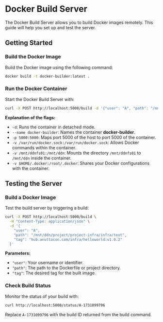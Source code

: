 # Docker Build Server

The Docker Build Server allows you to build Docker images remotely. This guide will help you set up and test the server.

## Getting Started

### Build the Docker Image

Build the Docker image using the following command:

```bash
docker build -t docker-builder:latest .
```

### Run the Docker Container

Start the Docker Build Server with:

```bash
curl -X POST http://localhost:5000/build -d '{"user": "A", "path": "/mnt/ddn/project/project-infra/infra/test", "tag": "hub.anuttacon.com/infra/helloworld:v1.0.2"}' -H "Content-Type: application/json"
```

**Explanation of the flags:**

- `-d`: Runs the container in detached mode.
- `--name docker-builder`: Names the container **docker-builder**.
- `-p 5000:5000`: Maps port 5000 of the host to port 5000 of the container.
- `-v /var/run/docker.sock:/var/run/docker.sock`: Allows Docker commands within the container.
- `-v /mnt/ddnfs01:/mnt/ddn`: Mounts the directory `/mnt/ddnfs01` to `/mnt/ddn` inside the container.
- `-v $HOME/.docker:/root/.docker`: Shares your Docker configurations with the container.

## Testing the Server

### Build a Docker Image

Test the build server by triggering a build:

```bash
curl -X POST http://localhost:5000/build \
  -H "Content-Type: application/json" \
  -d '{
    "user": "A",
    "path": "/mnt/ddn/project/project-infra/infra/test",
    "tag": "hub.anuttacon.com/infra/helloworld:v1.0.2"
  }'
```

**Parameters:**

- `"user"`: Your username or identifier.
- `"path"`: The path to the Dockerfile or project directory.
- `"tag"`: The desired tag for the built image.

### Check Build Status

Monitor the status of your build with:

```bash
curl http://localhost:5000/status/A-1731099796
```

Replace `A-1731099796` with the build ID returned from the build command.